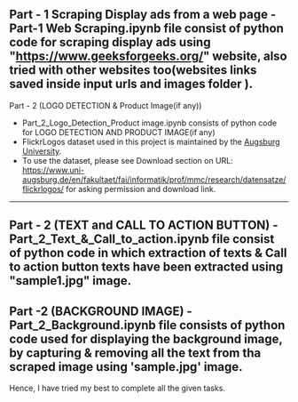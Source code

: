 Part - 1 Scraping Display ads from a web page
-Part-1 Web Scraping.ipynb file consist of python code for scraping display ads using "https://www.geeksforgeeks.org/" website, also tried with other websites too(websites links saved inside input urls and images folder ).
--------------------------------------
Part - 2 (LOGO DETECTION & Product Image(if any))
- Part_2_Logo_Detection_Product image.ipynb consists of python code for LOGO DETECTION AND PRODUCT IMAGE(if any)
- FlickrLogos dataset used in this project is maintained by the [Augsburg University](https://www.uni-augsburg.de/en/). 
- To use the dataset, please see Download section on URL: https://www.uni-augsburg.de/en/fakultaet/fai/informatik/prof/mmc/research/datensatze/flickrlogos/ for asking permission and download link.
-------------------------------
Part - 2 (TEXT and CALL TO ACTION BUTTON)
-Part_2_Text_&_Call_to_action.ipynb file consist of python code in which extraction of texts & Call to action button texts have been extracted using "sample1.jpg" image.
------------------------------------
Part -2 (BACKGROUND IMAGE)
-Part_2_Background.ipynb file consists of python code used for displaying the background image, by capturing & removing all the text from tha scraped image using 'sample.jpg' image.
-------------------------------------------------------------------
Hence, I have tried my best to complete all the given tasks.
 